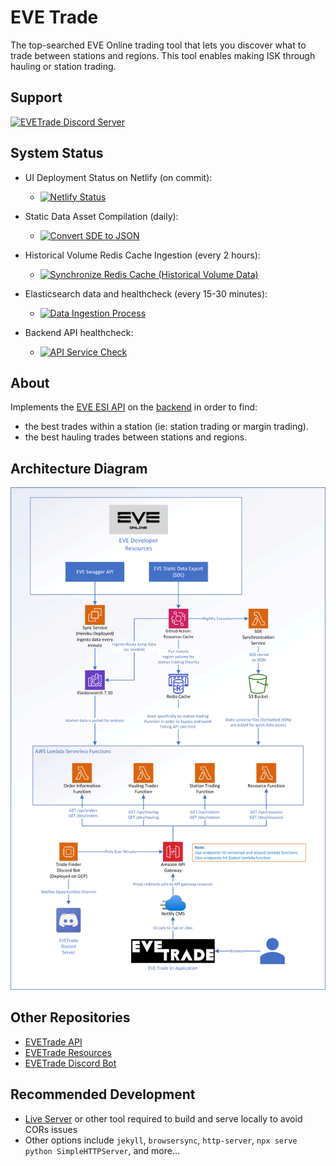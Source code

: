 # EVE Trade 

The top-searched EVE Online trading tool that lets you discover what to trade between stations and regions. This tool enables making ISK through hauling or station trading.

## Support

[![EVETrade Discord Server](https://discordapp.com/api/guilds/999342296522821722/widget.png?style=banner2)](https://discord.gg/9xZh5qKCeR)

## System Status

* UI Deployment Status on Netlify (on commit):
    * [![Netlify Status](https://api.netlify.com/api/v1/badges/4daf6162-578e-4ff5-a99a-ab44e8cbdace/deploy-status)](https://app.netlify.com/sites/evetrade/deploys)

* Static Data Asset Compilation (daily):
    * [![Convert SDE to JSON](https://github.com/awhipp/evetrade_resources/actions/workflows/download.yml/badge.svg)](https://github.com/awhipp/evetrade_resources/actions/workflows/download.yml)

* Historical Volume Redis Cache Ingestion (every 2 hours):
    * [![Synchronize Redis Cache (Historical Volume Data)](https://github.com/awhipp/evetrade_resources/actions/workflows/sync-volume-data.yml/badge.svg)](https://github.com/awhipp/evetrade_resources/actions/workflows/sync-volume-data.yml)

* Elasticsearch data and healthcheck (every 15-30 minutes): 
    * [![Data Ingestion Process](https://github.com/awhipp/evetrade_api/actions/workflows/check_data_sync.yml/badge.svg)](https://github.com/awhipp/evetrade_api/actions/workflows/check_data_sync.yml)

* Backend API healthcheck: 
    * [![API Service Check](https://github.com/awhipp/evetrade_api/actions/workflows/check_endpoints.yml/badge.svg)](https://github.com/awhipp/evetrade_api/actions/workflows/check_endpoints.yml)


## About
Implements the [EVE ESI API](https://esi.evetech.net/ui/) on the [backend](https://github.com/awhipp/evetrade_api) in order to find:

* the best trades within a station (ie: station trading or margin trading).
* the best hauling trades between stations and regions.

## Architecture Diagram

![EVETrade Architecture Diagram](/documentation/evetrade_architecture.png?raw=true "EVETrade Architecture Diagram")

## Other Repositories

* [EVETrade API](https://github.com/awhipp/evetrade_api)
* [EVETrade Resources](https://github.com/awhipp/evetrade_resources)
* [EVETrade Discord Bot](https://github.com/awhipp/evetrade_discord_bot)

## Recommended Development

* [Live Server](https://github.com/ritwickdey/vscode-live-server) or other tool required to build and serve locally to avoid CORs issues
* Other options include `jekyll`, `browsersync`, `http-server`, `npx serve` `python SimpleHTTPServer`, and more...
